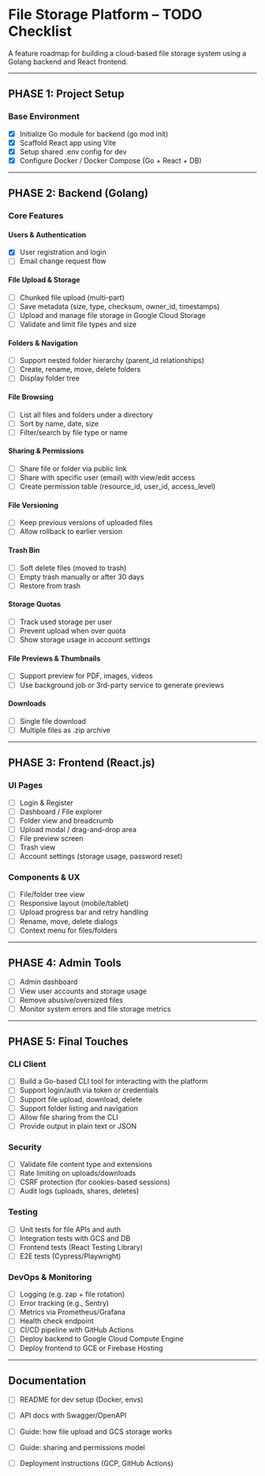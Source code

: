 # File Storage Platform – TODO Checklist

A feature roadmap for building a cloud-based file storage system using a Golang backend and React frontend.

---

## PHASE 1: Project Setup

### Base Environment
- [X] Initialize Go module for backend (go mod init)
- [X] Scaffold React app using Vite
- [X] Setup shared .env config for dev
- [X] Configure Docker / Docker Compose (Go + React + DB)

---

## PHASE 2: Backend (Golang)

### Core Features

#### Users & Authentication
- [X] User registration and login
- [ ] Email change request flow

#### File Upload & Storage
- [ ] Chunked file upload (multi-part)
- [ ] Save metadata (size, type, checksum, owner_id, timestamps)
- [ ] Upload and manage file storage in Google Cloud Storage
- [ ] Validate and limit file types and size

#### Folders & Navigation
- [ ] Support nested folder hierarchy (parent_id relationships)
- [ ] Create, rename, move, delete folders
- [ ] Display folder tree

#### File Browsing
- [ ] List all files and folders under a directory
- [ ] Sort by name, date, size
- [ ] Filter/search by file type or name

#### Sharing & Permissions
- [ ] Share file or folder via public link
- [ ] Share with specific user (email) with view/edit access
- [ ] Create permission table (resource_id, user_id, access_level)

#### File Versioning
- [ ] Keep previous versions of uploaded files
- [ ] Allow rollback to earlier version

#### Trash Bin
- [ ] Soft delete files (moved to trash)
- [ ] Empty trash manually or after 30 days
- [ ] Restore from trash

#### Storage Quotas
- [ ] Track used storage per user
- [ ] Prevent upload when over quota
- [ ] Show storage usage in account settings

#### File Previews & Thumbnails
- [ ] Support preview for PDF, images, videos
- [ ] Use background job or 3rd-party service to generate previews

#### Downloads
- [ ] Single file download
- [ ] Multiple files as .zip archive

---

## PHASE 3: Frontend (React.js)

### UI Pages
- [ ] Login & Register
- [ ] Dashboard / File explorer
- [ ] Folder view and breadcrumb
- [ ] Upload modal / drag-and-drop area
- [ ] File preview screen
- [ ] Trash view
- [ ] Account settings (storage usage, password reset)

### Components & UX
- [ ] File/folder tree view
- [ ] Responsive layout (mobile/tablet)
- [ ] Upload progress bar and retry handling
- [ ] Rename, move, delete dialogs
- [ ] Context menu for files/folders

---

## PHASE 4: Admin Tools

- [ ] Admin dashboard
- [ ] View user accounts and storage usage
- [ ] Remove abusive/oversized files
- [ ] Monitor system errors and file storage metrics

---

## PHASE 5: Final Touches

### CLI Client
- [ ] Build a Go-based CLI tool for interacting with the platform
- [ ] Support login/auth via token or credentials
- [ ] Support file upload, download, delete
- [ ] Support folder listing and navigation
- [ ] Allow file sharing from the CLI
- [ ] Provide output in plain text or JSON

### Security
- [ ] Validate file content type and extensions
- [ ] Rate limiting on uploads/downloads
- [ ] CSRF protection (for cookies-based sessions)
- [ ] Audit logs (uploads, shares, deletes)

### Testing
- [ ] Unit tests for file APIs and auth
- [ ] Integration tests with GCS and DB
- [ ] Frontend tests (React Testing Library)
- [ ] E2E tests (Cypress/Playwright)

### DevOps & Monitoring
- [ ] Logging (e.g. zap + file rotation)
- [ ] Error tracking (e.g., Sentry)
- [ ] Metrics via Prometheus/Grafana
- [ ] Health check endpoint
- [ ] CI/CD pipeline with GitHub Actions
- [ ] Deploy backend to Google Cloud Compute Engine
- [ ] Deploy frontend to GCE or Firebase Hosting

---

## Documentation

- [ ] README for dev setup (Docker, envs)
- [ ] API docs with Swagger/OpenAPI
- [ ] Guide: how file upload and GCS storage works
- [ ] Guide: sharing and permissions model
- [ ] Deployment instructions (GCP, GitHub Actions)


